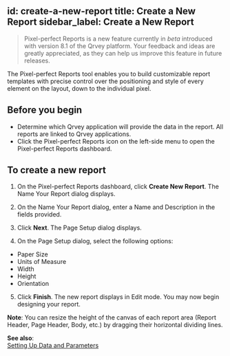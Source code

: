 id: create-a-new-report
title: Create a New Report
sidebar_label: Create a New Report
---
<div style={{textAlign: "justify"}}>


> Pixel-perfect Reports is a new feature currently in *beta* introduced with version 8.1 of the Qrvey platform. Your feedback and ideas are greatly appreciated, as they can help us improve this feature in future releases.

The Pixel-perfect Reports tool enables you to build customizable report templates with precise control over the positioning and style of every element on the layout, down to the individual pixel. 

## Before you begin
- Determine which Qrvey application will provide the data in the report. All reports are linked to Qrvey applications. 
- Click the Pixel-perfect Reports icon on the left-side menu to open the Pixel-perfect Reports dashboard.  

## To create a new report
1. On the Pixel-perfect Reports dashboard, click **Create New Report**. The Name Your Report dialog displays. 

2. On the Name Your Report dialog, enter a Name and Description in the fields provided. 

3. Click **Next**. The Page Setup dialog displays. 

4. On the Page Setup dialog, select the following options:
  - Paper Size
  - Units of Measure
  - Width
  - Height
  - Orientation

5. Click **Finish**. The new report displays in Edit mode. You may now begin designing your report. 

**Note**: You can resize the height of the canvas of each report area (Report Header, Page Header, Body, etc.)  by dragging their horizontal dividing lines.  

**See also**:  
[Setting Up Data and Parameters](data-and-parameters.md)
